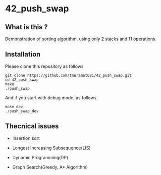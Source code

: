 # 42_push_swap

## What is this ?
Demonstration of sorting algorithm, using only 2 stacks and 11 operations.

## Installation

Please clone this repository as follows

```
git clone https://github.com/tmuramat081/42_push_swap.git  
cd 42_push_swap
make
./push_swap
```

And if you start with debug mode, as follows. 

```
make dev
./push_swap_dev
```

## Thecnical issues
- Insertion sort
- Longest Increasing Subsequence(LIS)
- Dynamic Programming(DP)

- Graph Search(Greedy, A* Algorithm)

